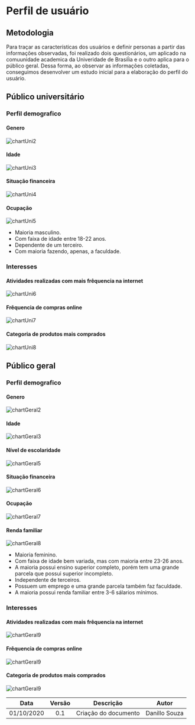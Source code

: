 # Perfil de usuário
## Metodologia
Para traçar as características dos usuários e definir personas a partir das informações observadas, foi realizado dois questionários, um aplicado na comuunidade academica da Univeridade de Brasiĺia e o outro aplica para o público geral. Dessa forma, ao observar as informações coletadas, conseguimos desenvolver um estudo inicial para a elaboração do perfil do usuário.

## Público universitário
### Perfil demografico
#### Genero
![chartUni2](images/chartsUni/chartsUni2.png)
#### Idade
![chartUni3](images/chartsUni/chartsUni3.png)
#### Situação financeira
![chartUni4](images/chartsUni/chartsUni4.png)
#### Ocupação
![chartUni5](images/chartsUni/chartsUni5.png)

- Maioria masculino.
- Com faixa de idade entre 18-22 anos.
- Dependente de um terceiro.
- Com maioria fazendo, apenas, a faculdade.

### Interesses
#### Atividades realizadas com mais frêquencia na internet
![chartUni6](images/chartsUni/chartsUni6.png)
#### Frêquencia de compras online
![chartUni7](images/chartsUni/chartsUni7.png)
#### Categoria de produtos mais comprados
![chartUni8](images/chartsUni/chartsUni8.png)

## Público geral
### Perfil demografico
#### Genero
![chartGeral2](images/chartsGeral/chartsGeral2.png)
#### Idade
![chartGeral3](images/chartsGeral/chartsGeral3.png)
#### Nível de escolaridade
![chartGeral5](images/chartsGeral/chartsGeral5.png)
#### Situação financeira
![chartGeral6](images/chartsGeral/chartsGeral6.png)
#### Ocupação
![chartGeral7](images/chartsGeral/chartsGeral7.png)
#### Renda familiar
![chartGeral8](images/chartsGeral/chartsGeral8.png)

- Maioria feminino.
- Com faixa de idade bem variada, mas com maioria entre 23-26 anos.
- A maioria possui ensino superior completo, porém tem uma grande parcela que possui superior incompleto.
- Independente de terceiros.
- Possuem um emprego e uma grande parcela também faz faculdade.
- A maioria possui renda familiar entre 3-6 sálarios mínimos.

### Interesses
#### Atividades realizadas com mais frêquencia na internet
![chartGeral9](images/chartsGeral/chartsGeral10.png)
#### Frêquencia de compras online
![chartGeral9](images/chartsGeral/chartsGeral9.png)
#### Categoria de produtos mais comprados
![chartGeral9](images/chartsGeral/chartsGeral11.png)


|Data|Versão|Descrição|Autor|
|:-:|:-:|:-:|:-:|
|01/10/2020|0.1|Criação do documento|Danillo Souza|
